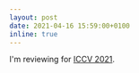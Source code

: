 ```yaml
---
layout: post
date: 2021-04-16 15:59:00+0100
inline: true
---
```


I'm reviewing for [ICCV 2021](http://iccv2021.thecvf.com).
